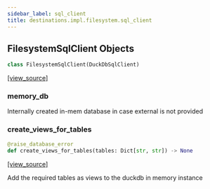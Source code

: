 ```yaml
---
sidebar_label: sql_client
title: destinations.impl.filesystem.sql_client
---
```


## FilesystemSqlClient Objects

```python
class FilesystemSqlClient(DuckDbSqlClient)
```

[[view_source]](https://github.com/dlt-hub/dlt/blob/f0690715274590fc4cacf1165e3661aaa7af1c15/dlt/destinations/impl/filesystem/sql_client.py#L37)

### memory\_db

Internally created in-mem database in case external is not provided

### create\_views\_for\_tables

```python
@raise_database_error
def create_views_for_tables(tables: Dict[str, str]) -> None
```

[[view_source]](https://github.com/dlt-hub/dlt/blob/f0690715274590fc4cacf1165e3661aaa7af1c15/dlt/destinations/impl/filesystem/sql_client.py#L204)

Add the required tables as views to the duckdb in memory instance

